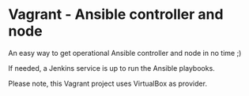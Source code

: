 # Vagrant - Ansible controller and node

An easy way to get operational Ansible controller and node in no time ;)

If needed, a Jenkins service is up to run the Ansible playbooks.

Please note, this Vagrant project uses VirtualBox as provider.
